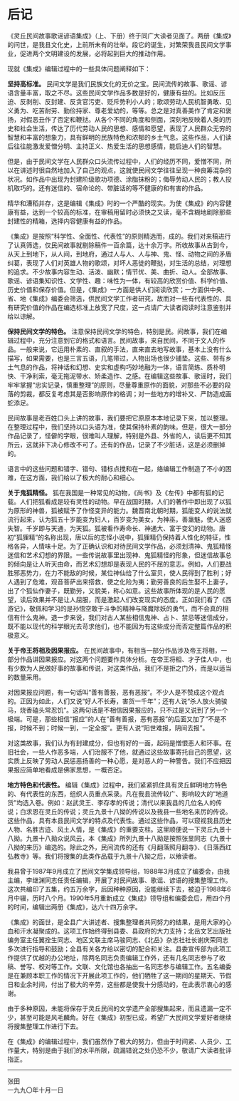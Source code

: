 # 后记

《灵丘民间故事歌谣谚语集成》（上、下册）终于同广大读者见面了。两册《集成》的问世，是我县文化史，上前所未有的壮举。段它的诞生，对繁荣我县民间文学事业，促进两个文明建设的发展，必将起到巨大的推动作用。

现就《集成》编辑过程中的一些具体问题阐释如下：

**坚持高标准。** 民间文学是我们民族文化的无价之宝。民间流传的故事、歌谣、谚语含量丰富，取之不尽。这些民间文学作品多数是好的，健康有益的。比如反压迫、反剥削、反封建、反贪官污吏、贬斥势利小人的；歌颂劳动人民机智勇敢、见义勇为、吃苦耐劳、勤俭持家、尊老爱幼的，等等。总之是对真善美作了肯定和褒扬，对假恶丑作了否定和鞭挞。从各个不同的角度和侧面，深刻地反映着人类的历史和社会生活，传达了历代劳动人民的思想、感情和愿望，表现了人民群众无穷的智慧和丰富的想象力，具有鲜明的民族特色和浓郁的乡土气息。这些作品，人们读后往往能激发爱憎分明、主持正义、热爱生活的思想感情，能启迪人们的智慧。

但是，由于民间文学在人民群众口头流传过程中，人们的经历不同，爱憎不同，所以在讲述时很自然地加入了自己的观点，这就使民间文学往往呈现一种良筹混杂的状况。如作品中出现为封建阶级歌功项德、涂脂抹粉的；侮辱劳动人民的；教人投机取巧的。还有迷信的、宿命论的、带脏话的等不健康的和有害的作品。

精华和漕稻并存，这是编辑《集成》时的一个严酷的现实。为使《集成》的内容健康有益，达到一个较高的标准，在审稿用留时必须快之又读，毫不含糊地剧除那些封建性的精箱，选择内容健康有益的作品。

《集成》是按照“科学性、全面性、代表性”的原则精选而，成的。我们对来稿进行了认真筛选，仅民间故事就剔除稿件一百余篇，达十余万字。所收故事从古到今，从天上到地下，从人间，到地府，通过人与人、人与神、鬼、怪、动物之间的矛盾纠葛，表现了人们对英雄人物的歌颂，对坏人恶徒的鞭挞，对生活的总结，对理想的追求。不少故事内容生动、活泼、幽默；情节优、美、曲折、动人。全部故事、歌谣、谚语集知识性、文学性、趣：味性为一体，有较高的欣赏价值、科学价值、历史价值和保存价值。但是，《集成》一方面是供人们阅读欣赏；一方面供中央、省、地《集成》编委会筛选，供民间文学工作者研究，故而对一些有代表性的、具有研究价值的作品在编选标准上放宽了尺度，这一点请广大读者阅读时注意鉴别并给以谅解。

**保持民间文学的特色。** 注意保持民间文学的特色，特别是民。间故事，我们在编辑过程中，充分注意到它的格式和语言。民间故事，来自民间，不同于文人的作品。一般来说，它运用朴素的、直叙的手法，直来直去地写故事，基本上没有什么描写，如果需要，也是三言五语，几笔带过，人物出场也很少铺垫。这些、带有乡土气息的作品，将神话和幻想、史实和虚构巧妙地融为一体，语言简练、质朴明快、干净利索，毫无拖泥带水、矫柔造作、之感。在编辑这些故事、歌谣时，我们牢牢掌握“忠实记录，慎重整理”的原则，尽量尊重原作的面貌，对那些不必要的段落的剪裁，都反复考虑其是否影响原作的格调；对一些地方的增补又、严防造成画蛇添足。

民间故事是老百姓口头上讲的故事，我们要把它原原本本地记录下来，加以整理。在整理过程中，我们坚持以口头语为准，使其保持朴素的韵味。但是，很大一部分作品记录了，怪僻的字眼，很难叫人理解，特别是外县、外省的人，读后更不知其所云，这就非下决心修改不可了。还有的作品，记录了不少脏话，这是必须删掉的。

语言中的这些问题和错字、错句、错标点搅和在一起，络编辑工作制造了不小的困难，在这方面，我们给以了极大的耐心和细心。

**关于鬼狐精怪。** 狐在我国是一种常见的动物，《尚书》及《左传》中都有狐的记载。人们把狐看成是较有灵性的动物。早在战国时期，人们的著作中即出现了以狐为原形的神兽，狐被赋予了作怪变异的能力。魏晋南北朝时期，狐能变人的说法就流行起来，认为狐五十岁能变为妇人，百岁变为美女，为神巫，善蛊魅，使人迷惑失智。千岁即与天通，为天狐。狐被看作寿命长、神通大、富于变幻的动物。唐初“狐狸精”的名称出现，唐以后的志怪小说中，狐狸精仍保持着人性化的特征，性格各异，人情味十足。为了正确认识和对待民间文学作品，必须划清神、鬼狐精怪迷信和艺术幻想的界限。一些传说故事里出现神、鬼狐精怪的形象，但迷信故事总的倾向是让人听天由命，而艺术幻想却是表现人民的不屈的意志。例如，人们要战胜邪恶势力，在力不能敌的时候，某位神仙给了什么室贝，使人民得到了胜利；好人遇到了危难，观音菩萨出来搭救，使之化险为夷；勤劳善良的后生娶不上妻子，出了个狐仙作妻子，既勤劳，又貌美，称心如意。这些故事所体现的是人民的愿望，读后效果并不是让人屈服，而是激起人们改变现实的态度。正如我们看了《西游记》，敬佩和学习的是孙悟空敢于斗争的精神与降魔除妖的勇气，而不会真的相信有什么鬼神。退一步来说，我们对古人某些相信鬼神、占卜、禁忌等迷信成分，既不能以现代的科学眼光去苛求他们，也不能因为有这些成分而否定整篇作品的积极意义。

**关于帝王将相及因果报应。** 在民间故事中，有相当一部分作品涉及帝王将相，一部分作品讲因果报应。对这两个问题要作具体分析。在帝王将相、才子佳人中，也有少数为人民做好事的故事和传说，对这类作品，我们不是拒之门外，而是以适当的数量采用。

对因果报应问题，有一句话叫“善有善报，恶有恶报”。不少人是不赞成这个观点的。正因为如此，人们又说“好人不长寿，害货一千年”；还有人说“杀人放火骑骏马，烧香磕头常忍饥”。这两句话是不相信因果报应的，只不过是又说到了另一个极端。可是，那些相信“报应”的人在“善有善报，恶有恶报”的后面又加了“不是不报，时候不到；时候一到，一定全报”。更有人说“阳世难报，阴间去报”。

对这类故事，我们认为有封建成分，但也有好的一面，起码是憎恨恶人和环事。在旧社会，一些人作恶多端，人们治服不了他，就通过这些故事寄托自己的愿望，这实质上反映了劳动人民惩恶扬善的一种心愿，是对恶人的一种警告。我们不应把因果报应简单地看成是佛家思想，一概否定。

**地方特色和代表性。** 编辑《集成》过程中，我们紧紧抓住具有灵丘鲜明地方特色的、有代表性的东西，组织人员重点采录。凡在我县流传较广、影响较大的“地道货”均选入卷。例如：赵武灵王、李存孝的传说；清代以来我县的几位名人的传说；白求恩在灵丘的传说；灵丘九景十八拗的传说以及我县一些地名来厉的传说。这些作品，具有本县民间文学的特点及代表性。通过这些作品，可以窥视我县历史人物、名胜古迹、风土人情，是《集成》的重要支柱。这里顺便说一下灵丘九景十八拗。九景十八拗众说风云，本《集成》所列九景十八拗是按照张昱同志《九景十八拗的来历》编选的。除此之外，民间流传的还有《月翻落照月翻寺》、《日落西红弘教寺》等。我们将搜集的此类作品载于九景十八拗之后，以飨读者。

我县曾于1987年9月成立了民间文学集成领导组，1988年3月成立了编委会，由我主编，李继渊同志任责任编辑，开展了对民间故事、歌谣、谚语的搜集整理工作。这次共编印了五集，约五万余字，后因种种原因，没能继续下去，被迫于1988年6月中辍，历时八个月。1990年5月重新成立《集成》领导组和编委会后，用四个月的时间，编辑出两册《集成》，达六十四万余字。

《集成》的面世，是全县广大讲述者、搜集整理者共同努力的结果，是用大家的心血和汗水凝聚成的。这项工作始终得到县委、县政府的大力支持；北岳文艺出版社编务室主任翼拴生同志、地区文联主席马骏同志、《北岳》杂志社社长谢庆荣同志多次进行指导和鼓励；全县有关各方给以密切的配合和关注。县委宣传部为此项工作提供了优越的办公地址，除两名同志负责编辑工作外，还有几名同志参与了收稿、誉写、校对等工作。文联、文化馆也各抽出一名同志参与编辑工作。五名编委是在兼顾本职工作的情况下开展此项工作的，他们牺牲了这一期间的星期天、节假日和业余时间，付出了极大的辛劳，这些都是使我十分感动的，在此表示衷心的感谢。

由于多种原因，未能将保存于灵丘民间的文学遗产全部搜集起来，而且遗漏一定不少，甚至可能是风毛麟角。好在《集成》初型已成，希望广大民间文学爱好者继续将搜集整理工作进行下去。

在《集成》的编辑过程中，我们虽然作了极大的努力，但由于时间紧、人员少、工作量大，特别是由于我们的水平所限，疏漏错讹之处仍恐不少，敬请广大读者批评指正。

---

张田  
一九九〇年十月一日